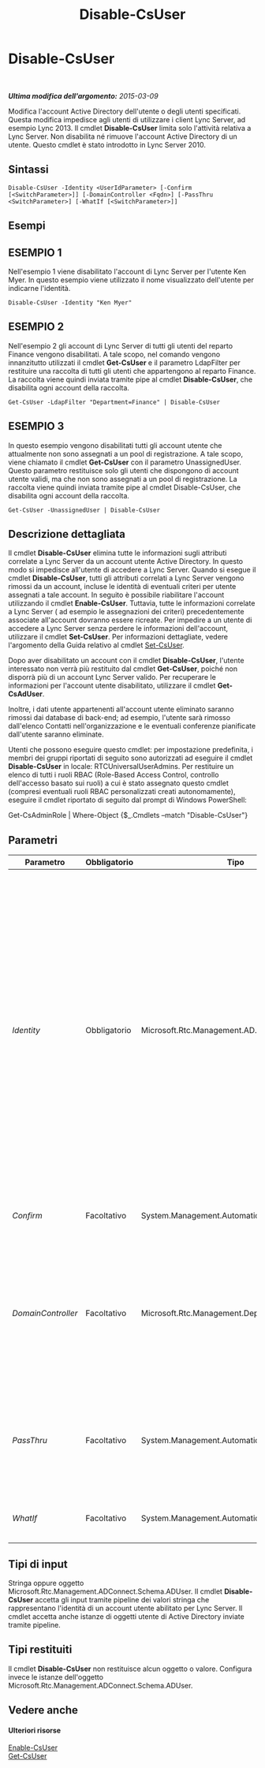 ﻿---
title: Disable-CsUser
TOCTitle: Disable-CsUser
ms:assetid: 92e7e29e-2620-4852-9e4a-2fd3569bb095
ms:mtpsurl: https://technet.microsoft.com/it-it/library/Gg398747(v=OCS.15)
ms:contentKeyID: 49301346
ms.date: 08/24/2015
mtps_version: v=OCS.15
ms.translationtype: HT
---

# Disable-CsUser

 

_**Ultima modifica dell'argomento:** 2015-03-09_

Modifica l'account Active Directory dell'utente o degli utenti specificati. Questa modifica impedisce agli utenti di utilizzare i client Lync Server, ad esempio Lync 2013. Il cmdlet **Disable-CsUser** limita solo l'attività relativa a Lync Server. Non disabilita né rimuove l'account Active Directory di un utente. Questo cmdlet è stato introdotto in Lync Server 2010.

## Sintassi

    Disable-CsUser -Identity <UserIdParameter> [-Confirm [<SwitchParameter>]] [-DomainController <Fqdn>] [-PassThru <SwitchParameter>] [-WhatIf [<SwitchParameter>]]

## Esempi

## ESEMPIO 1

Nell'esempio 1 viene disabilitato l'account di Lync Server per l'utente Ken Myer. In questo esempio viene utilizzato il nome visualizzato dell'utente per indicarne l'identità.

    Disable-CsUser -Identity "Ken Myer"

## ESEMPIO 2

Nell'esempio 2 gli account di Lync Server di tutti gli utenti del reparto Finance vengono disabilitati. A tale scopo, nel comando vengono innanzitutto utilizzati il cmdlet **Get-CsUser** e il parametro LdapFilter per restituire una raccolta di tutti gli utenti che appartengono al reparto Finance. La raccolta viene quindi inviata tramite pipe al cmdlet **Disable-CsUser**, che disabilita ogni account della raccolta.

    Get-CsUser -LdapFilter "Department=Finance" | Disable-CsUser

## ESEMPIO 3

In questo esempio vengono disabilitati tutti gli account utente che attualmente non sono assegnati a un pool di registrazione. A tale scopo, viene chiamato il cmdlet **Get-CsUser** con il parametro UnassignedUser. Questo parametro restituisce solo gli utenti che dispongono di account utente validi, ma che non sono assegnati a un pool di registrazione. La raccolta viene quindi inviata tramite pipe al cmdlet Disable-CsUser, che disabilita ogni account della raccolta.

    Get-CsUser -UnassignedUser | Disable-CsUser

## Descrizione dettagliata

Il cmdlet **Disable-CsUser** elimina tutte le informazioni sugli attributi correlate a Lync Server da un account utente Active Directory. In questo modo si impedisce all'utente di accedere a Lync Server. Quando si esegue il cmdlet **Disable-CsUser**, tutti gli attributi correlati a Lync Server vengono rimossi da un account, incluse le identità di eventuali criteri per utente assegnati a tale account. In seguito è possibile riabilitare l'account utilizzando il cmdlet **Enable-CsUser**. Tuttavia, tutte le informazioni correlate a Lync Server ( ad esempio le assegnazioni dei criteri) precedentemente associate all'account dovranno essere ricreate. Per impedire a un utente di accedere a Lync Server senza perdere le informazioni dell'account, utilizzare il cmdlet **Set-CsUser**. Per informazioni dettagliate, vedere l'argomento della Guida relativo al cmdlet [Set-CsUser](set-csuser.md).

Dopo aver disabilitato un account con il cmdlet **Disable-CsUser**, l'utente interessato non verrà più restituito dal cmdlet **Get-CsUser**, poiché non disporrà più di un account Lync Server valido. Per recuperare le informazioni per l'account utente disabilitato, utilizzare il cmdlet **Get-CsAdUser**.

Inoltre, i dati utente appartenenti all'account utente eliminato saranno rimossi dai database di back-end; ad esempio, l'utente sarà rimosso dall'elenco Contatti nell'organizzazione e le eventuali conferenze pianificate dall'utente saranno eliminate.

Utenti che possono eseguire questo cmdlet: per impostazione predefinita, i membri dei gruppi riportati di seguito sono autorizzati ad eseguire il cmdlet **Disable-CsUser** in locale: RTCUniversalUserAdmins. Per restituire un elenco di tutti i ruoli RBAC (Role-Based Access Control, controllo dell'accesso basato sui ruoli) a cui è stato assegnato questo cmdlet (compresi eventuali ruoli RBAC personalizzati creati autonomamente), eseguire il cmdlet riportato di seguito dal prompt di Windows PowerShell:

Get-CsAdminRole | Where-Object {$\_.Cmdlets –match "Disable-CsUser"}

## Parametri


<table>
<colgroup>
<col style="width: 25%" />
<col style="width: 25%" />
<col style="width: 25%" />
<col style="width: 25%" />
</colgroup>
<thead>
<tr class="header">
<th>Parametro</th>
<th>Obbligatorio</th>
<th>Tipo</th>
<th>Descrizione</th>
</tr>
</thead>
<tbody>
<tr class="odd">
<td><p><em>Identity</em></p></td>
<td><p>Obbligatorio</p></td>
<td><p>Microsoft.Rtc.Management.AD.UserIdParameter</p></td>
<td><p>Indica l'identità dell'account utente da disabilitare. Le identità utente possono essere specificate con uno dei quattro formati riportati di seguito: 1) l'indirizzo SIP dell'utente; 2) l'UPN (User Principal Name) dell'utente; 3) il nome di dominio e il nome di accesso dell'utente, nel formato dominio\accesso (ad esempio, litwareinc\davidegarghentini); 4) il nome visualizzato Active Directory dell'utente (ad esempio, Davide Garghentini). L'account utente può essere referenziati anche utilizzando il nome distinto in Active Directory.</p>
<p>È possibile utilizzare il carattere jolly asterisco (*) quando si utilizza il nome visualizzato come identità utente. Ad esempio, l'identità &quot;* Smith&quot; restituisce tutti gli utenti il cui nome visualizzato termina con il valore stringa &quot; Smith&quot;.</p></td>
</tr>
<tr class="even">
<td><p><em>Confirm</em></p></td>
<td><p>Facoltativo</p></td>
<td><p>System.Management.Automation.SwitchParameter</p></td>
<td><p>Viene visualizzata una richiesta di conferma prima di eseguire il comando.</p></td>
</tr>
<tr class="odd">
<td><p><em>DomainController</em></p></td>
<td><p>Facoltativo</p></td>
<td><p>Microsoft.Rtc.Management.Deploy.Fqdn</p></td>
<td><p>Consente la connessione al controller di dominio specificato per disabilitare un account utente. Per la connessione a uno specifico controller di dominio, includere il parametro DomainController seguito dal nome computer (ad esempio atl-cs-001) o dal suo nome di dominio completo (ad esempio atl-cs-001.litwareinc.com).</p></td>
</tr>
<tr class="even">
<td><p><em>PassThru</em></p></td>
<td><p>Facoltativo</p></td>
<td><p>System.Management.Automation.SwitchParameter</p></td>
<td><p>Consente di passare attraverso la pipeline un oggetto utente che rappresenta l'account utente da disabilitare. Per impostazione predefinita, il cmdlet <strong>Disable-CsUser</strong> non passa alcun oggetto attraverso la pipeline.</p></td>
</tr>
<tr class="odd">
<td><p><em>WhatIf</em></p></td>
<td><p>Facoltativo</p></td>
<td><p>System.Management.Automation.SwitchParameter</p></td>
<td><p>Descrive ciò che accadrebbe se si eseguisse il comando senza eseguirlo realmente.</p></td>
</tr>
</tbody>
</table>


## Tipi di input

Stringa oppure oggetto Microsoft.Rtc.Management.ADConnect.Schema.ADUser. Il cmdlet **Disable-CsUser** accetta gli input tramite pipeline dei valori stringa che rappresentano l'identità di un account utente abilitato per Lync Server. Il cmdlet accetta anche istanze di oggetti utente di Active Directory inviate tramite pipeline.

## Tipi restituiti

Il cmdlet **Disable-CsUser** non restituisce alcun oggetto o valore. Configura invece le istanze dell'oggetto Microsoft.Rtc.Management.ADConnect.Schema.ADUser.

## Vedere anche

#### Ulteriori risorse

[Enable-CsUser](enable-csuser.md)  
[Get-CsUser](get-csuser.md)

